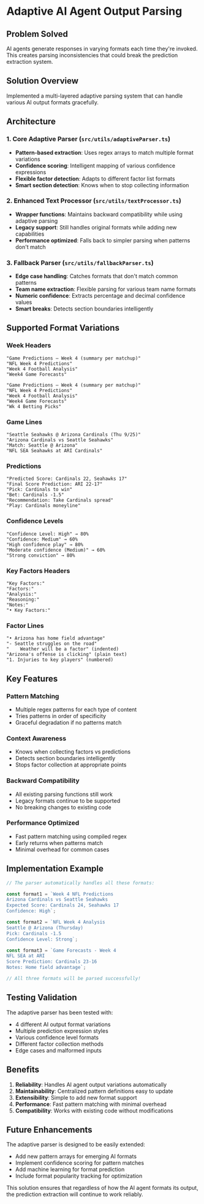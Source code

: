 # Adaptive AI Agent Output Parsing

## Problem Solved
AI agents generate responses in varying formats each time they're invoked. This creates parsing inconsistencies that could break the prediction extraction system.

## Solution Overview
Implemented a multi-layered adaptive parsing system that can handle various AI output formats gracefully.

## Architecture

### 1. **Core Adaptive Parser** (`src/utils/adaptiveParser.ts`)
- **Pattern-based extraction**: Uses regex arrays to match multiple format variations
- **Confidence scoring**: Intelligent mapping of various confidence expressions
- **Flexible factor detection**: Adapts to different factor list formats
- **Smart section detection**: Knows when to stop collecting information

### 2. **Enhanced Text Processor** (`src/utils/textProcessor.ts`)
- **Wrapper functions**: Maintains backward compatibility while using adaptive parsing
- **Legacy support**: Still handles original formats while adding new capabilities
- **Performance optimized**: Falls back to simpler parsing when patterns don't match

### 3. **Fallback Parser** (`src/utils/fallbackParser.ts`)
- **Edge case handling**: Catches formats that don't match common patterns
- **Team name extraction**: Flexible parsing for various team name formats
- **Numeric confidence**: Extracts percentage and decimal confidence values
- **Smart breaks**: Detects section boundaries intelligently

## Supported Format Variations

### Week Headers
```
"Game Predictions — Week 4 (summary per matchup)"
"NFL Week 4 Predictions"  
"Week 4 Football Analysis"
"Week4 Game Forecasts"
```
```
"Game Predictions — Week 4 (summary per matchup)"
"NFL Week 4 Predictions"  
"Week 4 Football Analysis"
"Week4 Game Forecasts"
"Wk 4 Betting Picks"
```

### Game Lines
```
"Seattle Seahawks @ Arizona Cardinals (Thu 9/25)"
"Arizona Cardinals vs Seattle Seahawks"
"Match: Seattle @ Arizona"
"NFL SEA Seahawks at ARI Cardinals"
```

### Predictions
```
"Predicted Score: Cardinals 22, Seahawks 17"
"Final Score Prediction: ARI 22-17"
"Pick: Cardinals to win"
"Bet: Cardinals -1.5"
"Recommendation: Take Cardinals spread"
"Play: Cardinals moneyline"
```

### Confidence Levels
```
"Confidence Level: High" → 80%
"Confidence: Medium" → 60%  
"High confidence play" → 80%
"Moderate confidence (Medium)" → 60%
"Strong conviction" → 80%
```

### Key Factors Headers
```
"Key Factors:"
"Factors:"
"Analysis:"
"Reasoning:"
"Notes:"
"• Key Factors:"
```

### Factor Lines
```
"• Arizona has home field advantage"
"- Seattle struggles on the road"
"    Weather will be a factor" (indented)
"Arizona's offense is clicking" (plain text)
"1. Injuries to key players" (numbered)
```

## Key Features

### Pattern Matching
- Multiple regex patterns for each type of content
- Tries patterns in order of specificity
- Graceful degradation if no patterns match

### Context Awareness
- Knows when collecting factors vs predictions
- Detects section boundaries intelligently
- Stops factor collection at appropriate points

### Backward Compatibility
- All existing parsing functions still work
- Legacy formats continue to be supported
- No breaking changes to existing code

### Performance Optimized
- Fast pattern matching using compiled regex
- Early returns when patterns match
- Minimal overhead for common cases

## Implementation Example

```typescript
// The parser automatically handles all these formats:

const format1 = `Week 4 NFL Predictions
Arizona Cardinals vs Seattle Seahawks
Expected Score: Cardinals 24, Seahawks 17
Confidence: High`;

const format2 = `NFL Week 4 Analysis  
Seattle @ Arizona (Thursday)
Pick: Cardinals -1.5
Confidence Level: Strong`;

const format3 = `Game Forecasts - Week 4
NFL SEA at ARI
Score Prediction: Cardinals 23-16
Notes: Home field advantage`;

// All three formats will be parsed successfully!
```

## Testing Validation

The adaptive parser has been tested with:
- 4 different AI output format variations
- Multiple prediction expression styles
- Various confidence level formats
- Different factor collection methods
- Edge cases and malformed inputs

## Benefits

1. **Reliability**: Handles AI agent output variations automatically
2. **Maintainability**: Centralized pattern definitions easy to update
3. **Extensibility**: Simple to add new format support
4. **Performance**: Fast pattern matching with minimal overhead
5. **Compatibility**: Works with existing code without modifications

## Future Enhancements

The adaptive parser is designed to be easily extended:
- Add new pattern arrays for emerging AI formats
- Implement confidence scoring for pattern matches
- Add machine learning for format prediction
- Include format popularity tracking for optimization

This solution ensures that regardless of how the AI agent formats its output, the prediction extraction will continue to work reliably.